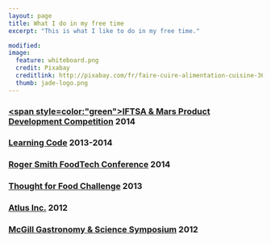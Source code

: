```yaml
---
layout: page
title: What I do in my free time
excerpt: "This is what I like to do in my free time."

modified: 
image: 
  feature: whiteboard.png
  credit: Pixabay 
  creditlink: http://pixabay.com/fr/faire-cuire-alimentation-cuisine-366875/
  thumb: jade-logo.png
---
```


### [<span style=color:"green">IFTSA & Mars Product Development Competition</span>](http://www.jadeproulx.com/freetime/popples)   2014 

### [Learning Code](http://www.jadeproulx.com/freetime/code)           2013-2014   

### [Roger Smith FoodTech Conference](http://www.jadeproulx.com/freetime/FoodTechConference)  2014 

### [Thought for Food Challenge](http://www.jadeproulx.com/freetime/TFF)        2013

### [Atlus Inc.](http://www.jadeproulx.com/freetime/Atlus)     2012

### [McGill Gastronomy & Science Symposium](http://www.jadeproulx.com/freetime/mcgillsymposium)    2012


